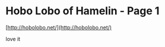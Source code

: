 <!--
id: 5008798283
link: http://tumblr.atmos.org/post/5008798283/hobo-lobo-of-hamelin-page-1
slug: hobo-lobo-of-hamelin-page-1
date: Thu Apr 28 2011 02:27:27 GMT-0700 (PDT)
publish: 2011-04-028
tags: 
title: Hobo Lobo of Hamelin - Page 1
-->


Hobo Lobo of Hamelin - Page 1
=============================

[http://hobolobo.net/](http://hobolobo.net/)

love it

